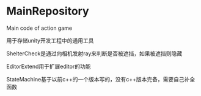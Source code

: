 # MainRepository
Main code of action game


用于存储unity开发工程中的通用工具

ShelterCheck是通过向相机发射ray来判断是否被遮挡，如果被遮挡则隐藏

EditorExtend用于扩展editor的功能

StateMachine基于以前c++的一个版本写的，没有c++版本完备，需要自己补全函数

